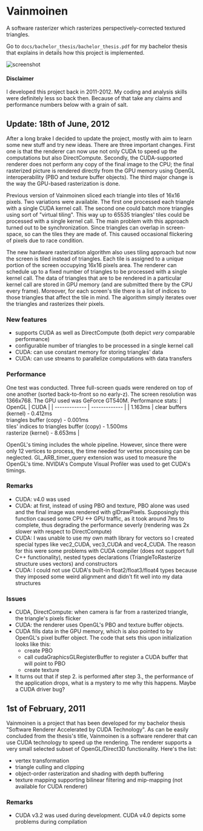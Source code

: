 # Vainmoinen
A software rasterizer which rasterizes perspectively-corrected textured triangles.

Go to `docs/bachelor_thesis/bachelor_thesis.pdf` for my bachelor thesis that explains in details how this project is implemented.

![screenshot](https://user-images.githubusercontent.com/37375338/215572689-142291d8-fb45-4400-8e37-ebad26841c3a.png)

#### Disclaimer
I developed this project back in 2011-2012. My coding and analysis skills were definitely less so back then. Because of that take any claims and performance numbers below with a grain of salt.

## Update: 18th of June, 2012

After a long brake I decided to update the project, mostly with aim to learn some new stuff and try new ideas. There are three important changes. First one is that the renderer can now use not only CUDA to speed up the computations but also DirectCompute. Secondly, the CUDA-supported renderer does not perform any copy of the final image to the CPU; the final rasterized picture is rendered directly from the GPU memory using OpenGL interoperability (PBO and texture buffer objects). The third major change is the way the GPU-based rasterization is done.

Previous version of Vainmoinen sliced each triangle into tiles of 16x16 pixels. Two variations were available. The first one processed each triangle with a single CUDA kernel call. The second one could batch more triangles using sort of "virtual tiling". This way up to 65535 triangles' tiles could be processed with a single kernel call. The main problem with this approach turned out to be synchronization. Since triangles can overlap in screen-space, so can the tiles they are made of. This caused occasional flickering of pixels due to race condition.

The new hardware rasterization algorithm also uses tiling approach but now the screen is tiled instead of triangles. Each tile is assigned to a unique portion of the screen occupying 16x16 pixels area. The renderer can schedule up to a fixed number of triangles to be processed with a single kernel call. The data of triangles that are to be rendered in a particular kernel call are stored in GPU memory (and are submitted there by the CPU every frame). Moreover, for each screen's tile there is a list of indices to those triangles that affect the tile in mind. The algorithm simply iterates over the triangles and rasterizes their pixels.

### New features
- supports CUDA as well as DirectCompute (both depict *very* comparable performance)
- configurable number of triangles to be processed in a single kernel call
- CUDA: can use constant memory for storing triangles' data
- CUDA: can use streams to parallelize computations with data transfers

### Performance

One test was conducted. Three full-screen quads were rendered on top of one another (sorted back-to-front so no early-z). The screen resolution was 1366x768. The GPU used was GeForce GT540M. Performance stats:
| OpenGL  | CUDA |
| ------------- | ------------- |
| 1.163ms | clear buffers (kernel) - 0.412ms <br/> triangles buffer (copy) - 0.001ms <br/> tiles' indices to triangles buffer (copy) - 1.500ms <br/> rasterize (kernel) - 8.653ms |

OpenGL's timing includes the whole pipeline. However, since there were only 12 vertices to process, the time needed for vertex processing can be neglected.
GL_ARB_timer_query extension was used to measure the OpenGL's time. NVIDIA's Compute Visual Profiler was used to get CUDA's timings.

### Remarks
- CUDA: v4.0 was used
- CUDA: at first, instead of using PBO and texture, PBO alone was used and the final image was rendered with glDrawPixels. Supposingly this function caused some CPU <-> GPU traffic, as it took around 7ms to complete, thus degrading the performance severly (rendering was 2x slower with respect to DirectCompute)
- CUDA: I was unable to use my own math library for vectors so I created special types like vec2_CUDA, vec3_CUDA and vec4_CUDA. The reason for this were some problems with CUDA compiler (does not support full C++ functionality), nested types declarations (TriangleToRasterize structure uses vectors) and constructors
- CUDA: I could not use CUDA's built-in float2/float3/float4 types because they imposed some weird alignment and didn't fit well into my data structures

### Issues
- CUDA, DirectCompute: when camera is far from a rasterized triangle, the triangle's pixels flicker
- CUDA: the renderer uses OpenGL's PBO and texture buffer objects.
- CUDA fills data in the GPU memory, which is also pointed to by OpenGL's pixel buffer object. The code that sets this upon initialization looks like this:
  - create PBO
  - call cudaGraphicsGLRegisterBuffer to register a CUDA buffer that will point to PBO
  - create texture
- It turns out that if step 2. is performed after step 3., the performance of the application drops, what is a mystery to me why this happens. Maybe a CUDA driver bug?


## 1st of February, 2011

Vainmoinen is a project that has been developed for my bachelor thesis "Software Renderer Accelerated by CUDA Technology". As can be easily concluded from the thesis's title, Vainmoinen is a software renderer that can use CUDA technology to speed up the rendering. The renderer supports a very small selected subset of OpenGL/Direct3D functionality. Here's the list:
- vertex transformation
- triangle culling and clipping
- object-order rasterization and shading with depth buffering
- texture mapping supporting bilinear filtering and mip-mapping (not available for CUDA renderer)

### Remarks
- CUDA v3.2 was used during development. CUDA v4.0 depicts some problems during compilation
